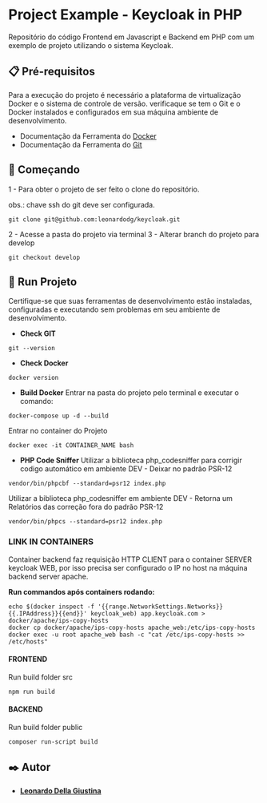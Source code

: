 # Project Example - Keycloak in PHP
Repositório do código Frontend em Javascript e Backend em PHP com um exemplo de projeto utilizando o sistema Keycloak.


## 📋 Pré-requisitos
Para a execução do projeto é necessário a plataforma de virtualização Docker e o sistema de controle de versão. verificaque se tem o Git e o Docker instalados e configurados em sua máquina ambiente de desenvolvimento. 

- Documentação da Ferramenta do [Docker](https://docs.docker.com/)
- Documentação da Ferramenta do [Git](https://git-scm.com/doc)


## 🚀 Começando

1 - Para obter o projeto de ser feito o clone do repositório.

obs.: chave ssh do git deve ser configurada.

```
git clone git@github.com:leonardodg/keycloak.git
```

2 - Acesse a pasta do projeto via terminal
3 - Alterar branch do projeto para develop

```
git checkout develop
```

## 🔧 Run Projeto

Certifique-se que suas ferramentas de desenvolvimento estão instaladas, configuradas e executando sem problemas em seu ambiente de desenvolvimento.

- **Check GIT**
```
git --version
```

- **Check Docker**
```
docker version
```

- **Build Docker**
Entrar na pasta do projeto pelo terminal e executar o comando:
```
docker-compose up -d --build
```

Entrar no container do Projeto
```
docker exec -it CONTAINER_NAME bash
```

- **PHP Code Sniffer** 
Utilizar a biblioteca php_codesniffer para corrigir codigo automático em ambiente DEV - Deixar no padrão PSR-12
```
vendor/bin/phpcbf --standard=psr12 index.php
```

Utilizar a biblioteca php_codesniffer em ambiente DEV - Retorna um Relatórios das correção fora do padrão PSR-12
```
vendor/bin/phpcs --standard=psr12 index.php
```


### LINK IN CONTAINERS
Container backend faz requisição HTTP CLIENT para o container SERVER keycloak WEB, por isso precisa ser configurado o IP no host na máquina backend server apache.

**Run commandos após containers rodando:**

```
echo $(docker inspect -f '{{range.NetworkSettings.Networks}}{{.IPAddress}}{{end}}' keycloak_web) app.keycloak.com > docker/apache/ips-copy-hosts
docker cp docker/apache/ips-copy-hosts apache_web:/etc/ips-copy-hosts
docker exec -u root apache_web bash -c "cat /etc/ips-copy-hosts >> /etc/hosts"
```

#### FRONTEND
Run build folder src
```
npm run build
```

#### BACKEND
Run build folder public
```
composer run-script build
```

## ✒️ Autor
* [**Leonardo Della Giustina**](https://github.com/leonardodg)
